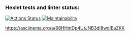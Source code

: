 ### Hexlet tests and linter status:
[![Actions Status](https://github.com/Kseniia66/frontend-project-44/actions/workflows/hexlet-check.yml/badge.svg)](https://github.com/Kseniia66/frontend-project-44/actions)
[![Maintainability](https://api.codeclimate.com/v1/badges/f9c75943ac844d080692/maintainability)](https://codeclimate.com/github/Kseniia66/frontend-project-44/maintainability)

https://asciinema.org/a/68HHmDp4UtJNB3dI8wdIEaZKK